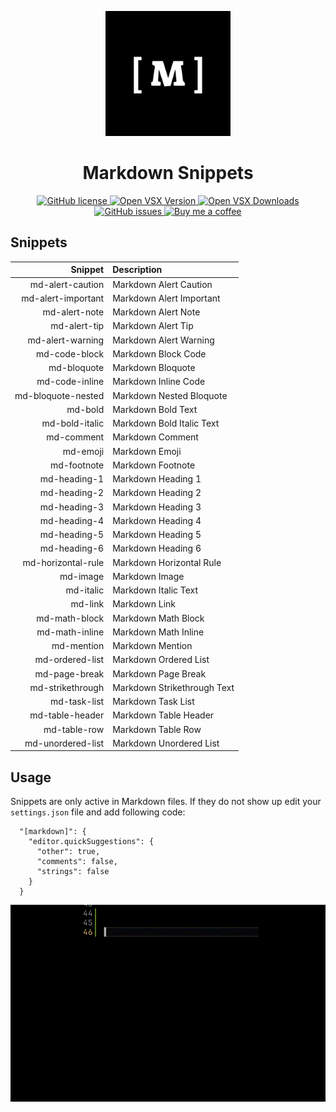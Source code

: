 <p align="center">
    <img src="images/logo.png" alt="Markdown Snippets logo" width="200">
</p>

<h1 align="center">Markdown Snippets</h1>

<p align="center">
  <a href="https://github.com/Amereyeu/Markdown-snippets">
    <img
      src="https://img.shields.io/badge/license-MIT-blue.svg?style=flat-square"
      alt="GitHub license" />
  </a>
  <a href="https://open-vsx.org/extension/Amerey/markdown-snippets">
    <img
      src="https://img.shields.io/open-vsx/v/Amerey/markdown-snippets?label=Open%20VSX"
      alt="Open VSX Version" />
  </a>
  <a href="https://open-vsx.org/extension/Amerey/markdown-snippets">
    <img
      src="https://img.shields.io/open-vsx/dt/Amerey/markdown-snippets?label=Open%20VSX%20Downloads"
      alt="Open VSX Downloads" />
  </a>
  <a href="https://github.com/Amereyeu/Markdown-snippets/issues">
    <img
      src="https://img.shields.io/github/issues/Amereyeu/Markdown-snippets.svg?label=Issues"
      alt="GitHub issues" />
  </a>
  <a href="https://ko-fi.com/amerey">
    <img
      src="https://img.shields.io/badge/Buy%20me%20a%20coffee--orange"
      alt="Buy me a coffee" />
  </a>
</p>

## Snippets

|            Snippet | Description                 |
| -----------------: | :-------------------------- |
|   md-alert-caution | Markdown Alert Caution      |
| md-alert-important | Markdown Alert Important    |
|      md-alert-note | Markdown Alert Note         |
|       md-alert-tip | Markdown Alert Tip          |
|   md-alert-warning | Markdown Alert Warning      |
|      md-code-block | Markdown Block Code         |
|        md-bloquote | Markdown Bloquote           |
|     md-code-inline | Markdown Inline Code        |
| md-bloquote-nested | Markdown Nested Bloquote    |
|            md-bold | Markdown Bold Text          |
|     md-bold-italic | Markdown Bold Italic Text   |
|         md-comment | Markdown Comment            |
|           md-emoji | Markdown Emoji              |
|        md-footnote | Markdown Footnote           |
|       md-heading-1 | Markdown Heading 1          |
|       md-heading-2 | Markdown Heading 2          |
|       md-heading-3 | Markdown Heading 3          |
|       md-heading-4 | Markdown Heading 4          |
|       md-heading-5 | Markdown Heading 5          |
|       md-heading-6 | Markdown Heading 6          |
| md-horizontal-rule | Markdown Horizontal Rule    |
|           md-image | Markdown Image              |
|          md-italic | Markdown Italic Text        |
|            md-link | Markdown Link               |
|      md-math-block | Markdown Math Block         |
|     md-math-inline | Markdown Math Inline        |
|         md-mention | Markdown Mention            |
|    md-ordered-list | Markdown Ordered List       |
|      md-page-break | Markdown Page Break         |
|   md-strikethrough | Markdown Strikethrough Text |
|       md-task-list | Markdown Task List          |
|    md-table-header | Markdown Table Header       |
|       md-table-row | Markdown Table Row          |
|  md-unordered-list | Markdown Unordered List     |

## Usage

Snippets are only active in Markdown files. If they do not show up edit your `settings.json` file and add following code:

```
  "[markdown]": {
    "editor.quickSuggestions": {
      "other": true,
      "comments": false,
      "strings": false
    }
  }
```

![example](./images/example.gif)
